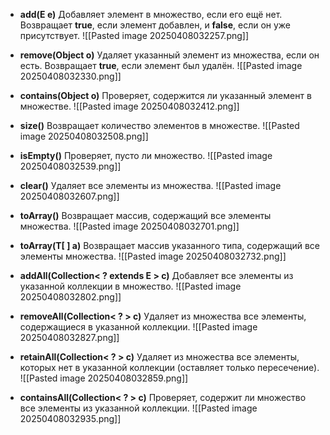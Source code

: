 
- **add(E e)**
Добавляет элемент в множество, если его ещё нет. Возвращает **true**, если элемент добавлен, и **false**, если он уже присутствует.
![[Pasted image 20250408032257.png]]

- **remove(Object o)**
Удаляет указанный элемент из множества, если он есть. Возвращает **true**, если элемент был удалён.
![[Pasted image 20250408032330.png]]

- **contains(Object o)**
Проверяет, содержится ли указанный элемент в множестве.
![[Pasted image 20250408032412.png]]

- **size()**
Возвращает количество элементов в множестве.
![[Pasted image 20250408032508.png]]

- **isEmpty()**
Проверяет, пусто ли множество.
![[Pasted image 20250408032539.png]]

- **clear()**
Удаляет все элементы из множества.
![[Pasted image 20250408032607.png]]

- **toArray()**
Возвращает массив, содержащий все элементы множества.
![[Pasted image 20250408032701.png]]

- **toArray(T[ ] a)**
Возвращает массив указанного типа, содержащий все элементы множества.
![[Pasted image 20250408032732.png]]

- **addAll(Collection< ? extends E > c)**
Добавляет все элементы из указанной коллекции в множество.
![[Pasted image 20250408032802.png]]

- **removeAll(Collection< ? > c)**
Удаляет из множества все элементы, содержащиеся в указанной коллекции.
![[Pasted image 20250408032827.png]]

- **retainAll(Collection< ? > c)**
Удаляет из множества все элементы, которых нет в указанной коллекции (оставляет только пересечение).
![[Pasted image 20250408032859.png]]

- **containsAll(Collection< ? > c)**
Проверяет, содержит ли множество все элементы из указанной коллекции.
![[Pasted image 20250408032935.png]]
